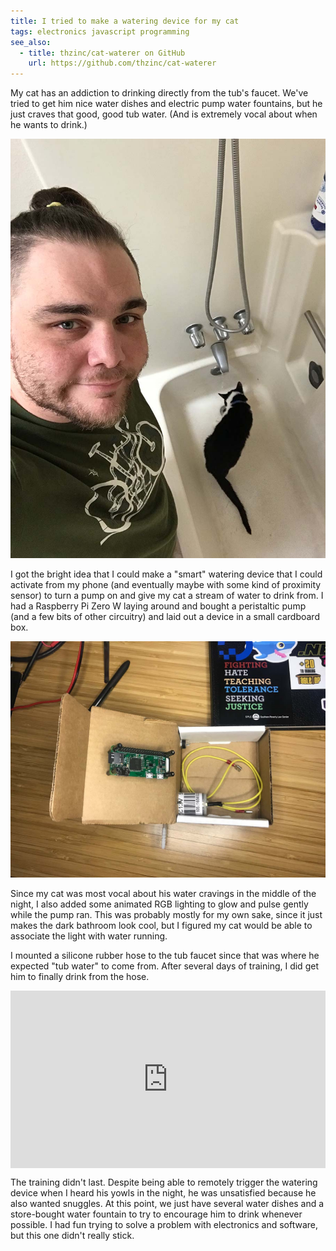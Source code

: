 ```yaml
---
title: I tried to make a watering device for my cat
tags: electronics javascript programming
see_also:
  - title: thzinc/cat-waterer on GitHub
    url: https://github.com/thzinc/cat-waterer
---
```


My cat has an addiction to drinking directly from the tub's faucet. We've tried to get him nice water dishes and electric pump water fountains, but he just craves that good, good tub water. (And is extremely vocal about when he wants to drink.)

![Selfie with my cat drinking from the tub faucet in the background](/assets/i-tried-to-make-a-watering-device-for-my-cat-selfie.jpg)

I got the bright idea that I could make a "smart" watering device that I could activate from my phone (and eventually maybe with some kind of proximity sensor) to turn a pump on and give my cat a stream of water to drink from. I had a Raspberry Pi Zero W laying around and bought a peristaltic pump (and a few bits of other circuitry) and laid out a device in a small cardboard box.

![Cardboard box with a Raspberry Pi Zero W and a small pump motor mounted inside](/assets/i-tried-to-make-a-watering-device-for-my-cat-box.jpg)

Since my cat was most vocal about his water cravings in the middle of the night, I also added some animated RGB lighting to glow and pulse gently while the pump ran. This was probably mostly for my own sake, since it just makes the dark bathroom look cool, but I figured my cat would be able to associate the light with water running.

I mounted a silicone rubber hose to the tub faucet since that was where he expected "tub water" to come from. After several days of training, I did get him to finally drink from the hose.

<div style="position: relative; width: 100%; height: 0; padding-bottom: 56.25%">
<iframe style="position: absolute; top: 0; left: 0; width: 100%; height: 100%;" src="https://www.youtube.com/embed/ts7PHdwjLKQ" title="Rufus drinking from the cat waterer" frameborder="0" allow="accelerometer; autoplay; clipboard-write; encrypted-media; gyroscope; picture-in-picture" allowfullscreen></iframe>
</div>

The training didn't last. Despite being able to remotely trigger the watering device when I heard his yowls in the night, he was unsatisfied because he also wanted snuggles. At this point, we just have several water dishes and a store-bought water fountain to try to encourage him to drink whenever possible. I had fun trying to solve a problem with electronics and software, but this one didn't really stick.
